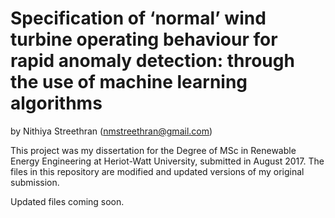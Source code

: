 # Specification of ‘normal’ wind turbine operating behaviour for rapid anomaly detection: through the use of machine learning algorithms 

by Nithiya Streethran (nmstreethran@gmail.com)

This project was my dissertation for the Degree of MSc in Renewable Energy Engineering at Heriot-Watt University, submitted in August 2017. The files in this repository are modified and updated versions of my original submission.

Updated files coming soon.